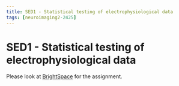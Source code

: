 ```yaml
---
title: SED1 - Statistical testing of electrophysiological data
tags: [neuroimaging2-2425]
---
```


# SED1 - Statistical testing of electrophysiological data

Please look at [BrightSpace](https://brightspace.ru.nl/d2l/home/502448) for the assignment.
